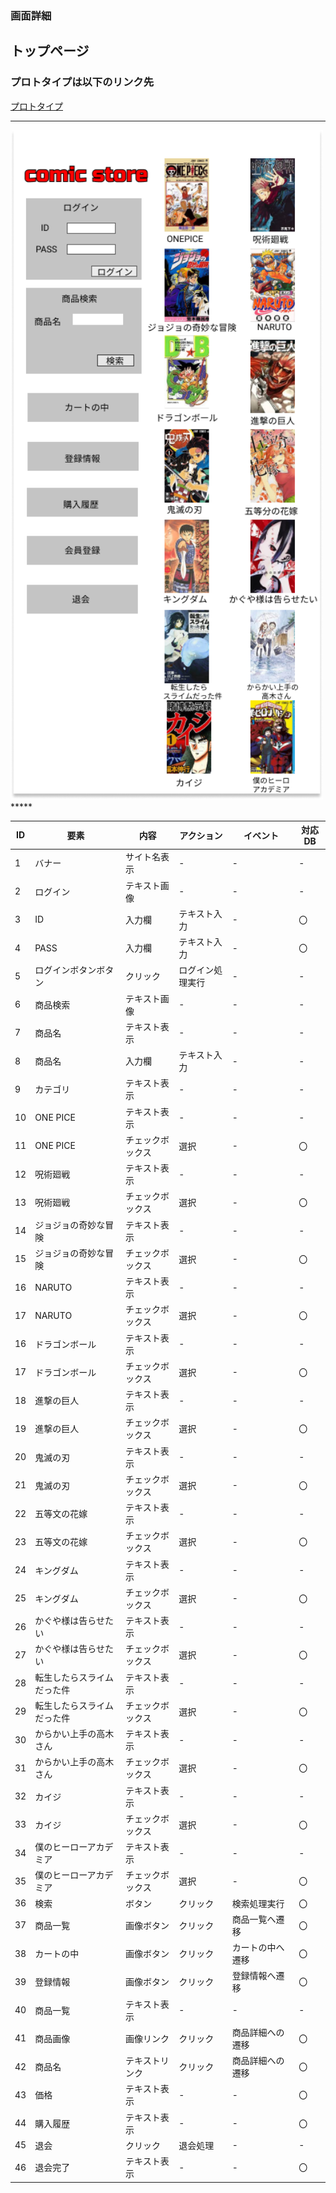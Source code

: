 ### 画面詳細
## トップページ
### プロトタイプは以下のリンク先
[プロトタイプ](https://www.figma.com/file/1qrEKi7iktAY3U27hFIezf/Untitled?node-id=0%3A1)
*****
<img src="./img/top.png" width="500">
*****



| ID | 要素 | 内容 | アクション | イベント | 対応DB |
|----|------|------|-----------|----------|--------|
|1 |バナー|サイト名表示|- |- |- |
|2 |ログイン|テキスト画像|- |- |- |
|3 |ID|入力欄|テキスト入力 |- |〇 |
|4 |PASS|入力欄|テキスト入力|- |〇 |
|5 |ログインボタンボタン|クリック|ログイン処理実行|- |- |
|6 |商品検索|テキスト画像|- |- |- |
|7 |商品名|テキスト表示|- |- |- |
|8 |商品名|入力欄|テキスト入力|- |- |
|9 |カテゴリ|テキスト表示|- |- |- |
|10 |ONE PICE|テキスト表示|- |- |- |
|11 |ONE PICE|チェックボックス|選択|- |〇 |
|12 |呪術廻戦|テキスト表示|- |-　　　　|- |
|13 |呪術廻戦|チェックボックス|選択|- |〇 |
|14 |ジョジョの奇妙な冒険|テキスト表示|- |- |- |
|15 |ジョジョの奇妙な冒険|チェックボックス|選択|- 　|〇 |
|16 |NARUTO|テキスト表示|- |- 　 |- |
|17 |NARUTO|チェックボックス|選択|- 　 |〇 |
|16 |ドラゴンボール|テキスト表示|- |- 　|- |
|17 |ドラゴンボール|チェックボックス|選択|- 　|〇 |
|18 |進撃の巨人|テキスト表示|- |-　　　　|- |
|19 |進撃の巨人|チェックボックス|選択|- 　 |〇 |
|20 |鬼滅の刃|テキスト表示|- |- 　　 |- |
|21 |鬼滅の刃|チェックボックス|選択|- 　　|〇 |
|22 |五等文の花嫁|テキスト表示|- |- |- |
|23 |五等文の花嫁|チェックボックス|選択|- |〇 |
|24 |キングダム|テキスト表示|- |- |- |
|25 |キングダム|チェックボックス|選択|- |〇 |
|26 |かぐや様は告らせたい|テキスト表示|- |- |- |
|27 |かぐや様は告らせたい|チェックボックス|選択|- |〇 |
|28 |転生したらスライムだった件|テキスト表示|- |- |- |
|29 |転生したらスライムだった件|チェックボックス|選択|- |〇 |
|30 |からかい上手の高木さん|テキスト表示|- |- |- |
|31 |からかい上手の高木さん|チェックボックス|選択|- |〇 |
|32 |カイジ|テキスト表示|- 　 |- 　　 |- |
|33 |カイジ|チェックボックス|選択|- |〇 |
|34 |僕のヒーローアカデミア|テキスト表示|- |- |- |
|35 |僕のヒーローアカデミア|チェックボックス|選択|- |〇 |
|36 |検索 |ボタン|クリック |検索処理実行|〇 |
|37 |商品一覧|画像ボタン|クリック|商品一覧へ遷移|〇|
|38 |カートの中|画像ボタン|クリック|カートの中へ遷移|〇|
|39 |登録情報|画像ボタン|クリック|登録情報へ遷移|〇|
|40 |商品一覧|テキスト表示|- |- |- |
|41 |商品画像|画像リンク|クリック|商品詳細への遷移|〇|
|42 |商品名|テキストリンク|クリック|商品詳細への遷移|〇|
|43 |価格|テキスト表示|- |- |〇 |
|44 |購入履歴|テキスト表示|- |- |〇 |
|45 |退会 |クリック|退会処理 |- |- |
|46 |退会完了|テキスト表示|- |- |〇 |
